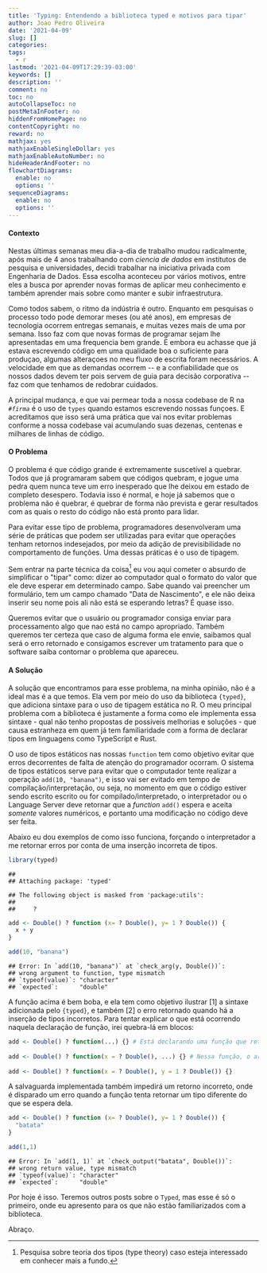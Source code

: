 ```yaml
---
title: 'Typing: Entendendo a biblioteca typed e motivos para tipar'
author: Joao Pedro Oliveira
date: '2021-04-09'
slug: []
categories:
tags:
  - r
lastmod: '2021-04-09T17:29:39-03:00'
keywords: []
description: ''
comment: no
toc: no
autoCollapseToc: no
postMetaInFooter: no
hiddenFromHomePage: no
contentCopyright: no
reward: no
mathjax: yes
mathjaxEnableSingleDollar: yes
mathjaxEnableAutoNumber: no
hideHeaderAndFooter: no
flowchartDiagrams:
  enable: no
  options: ''
sequenceDiagrams:
  enable: no
  options: ''
---
```


#### Contexto

Nestas últimas semanas meu dia-a-dia de trabalho mudou radicalmente, após mais de 4 anos trabalhando com *ciencia de dados* em institutos de pesquisa e universidades, decidi trabalhar na iniciativa privada com Engenharia de Dados. Essa escolha aconteceu por vários motivos, entre eles a busca por aprender novas formas de aplicar meu conhecimento e também aprender mais sobre como manter e subir infraestrutura.

Como todos sabem, o ritmo da indústria é outro. Enquanto em pesquisas o processo todo pode demorar meses (ou até anos), em empresas de tecnologia ocorrem entregas semanais, e muitas vezes mais de uma por semana. Isso faz com que novas formas de programar sejam lhe apresentadas em uma frequencia bem grande. E embora eu achasse que já estava escrevendo código em uma qualidade boa o suficiente para produçao, algumas alteraçoes no meu fluxo de escrita foram necessários. A velocidade em que as demandas ocorrem -- e a confiabilidade que os nossos dados devem ter pois servem de guia para decisão corporativa -- faz com que tenhamos de redobrar cuidados.

A principal mudança, e que vai permear toda a nossa codebase de R na *`#firma`* é o uso de `types` quando estamos escrevendo nossas funçoes. E acreditamos que isso será uma prática que vai nos evitar problemas conforme a nossa codebase vai acumulando suas dezenas, centenas e milhares de linhas de código.

#### O Problema

O problema é que código grande é extremamente suscetível a quebrar. Todos que já programaram sabem que códigos quebram, e jogue uma pedra quem nunca teve um erro inesperado que lhe deixou em estado de completo desespero. Todavia isso é normal, e hoje já sabemos que o problema não é quebrar, é quebrar de forma não prevista e gerar resultados com as quais o resto do código não está pronto para lidar.

Para evitar esse tipo de problema, programadores desenvolveram uma série de práticas que podem ser utilizadas para evitar que operações tenham retornos indesejados, por meio da adição de previsibilidade no comportamento de funções. Uma dessas práticas é o uso de tipagem.

Sem entrar na parte técnica da coisa[^1] eu vou aqui cometer o absurdo de simplificar o "tipar" como: dizer ao computador qual o formato do valor que ele deve esperar em determinado campo. Sabe quando vai preencher um formulário, tem um campo chamado "Data de Nascimento", e ele não deixa inserir seu nome pois ali não está se esperando letras? É quase isso.

[^1]: Pesquisa sobre teoria dos tipos (type theory) caso esteja interessado em conhecer mais a fundo.

Queremos evitar que o usuário ou programador consiga enviar para processamento algo que nao está no campo apropriado. Também queremos ter certeza que caso de alguma forma ele envie, saibamos qual será o erro retornado e consigamos escrever um tratamento para que o software saiba contornar o problema que apareceu.

#### A Solução

A solução que encontramos para esse problema, na minha opinião, não é a ideal mas é a que temos. Ela vem por meio do uso da biblioteca `{typed}`, que adiciona sintaxe para o uso de tipagem estática no R. O meu principal problema com a biblioteca é justamente a forma como ele implementa essa sintaxe - qual não tenho propostas de possíveis melhorias e soluções - que causa estranheza em quem já tem familiaridade com a forma de declarar tipos em linguagens como TypeScript e Rust.

O uso de tipos estáticos nas nossas `function` tem como objetivo evitar que erros decorrentes de falta de atenção do programador ocorram. O sistema de tipos estáticos serve para evitar que o computador tente realizar a operação `add(10, "banana")`, e isso vai ser evitado em tempo de compilação/interpretação, ou seja, no momento em que o código estiver sendo escrito escrito ou for compilado/interpretado, o interpretador ou o Language Server deve retornar que a *function* `add()` espera e aceita *somente* valores numéricos, e portanto uma modificação no código deve ser feita.

Abaixo eu dou exemplos de como isso funciona, forçando o interpretador a me retornar erros por conta de uma inserção incorreta de tipos.


```r
library(typed)
```

```
## 
## Attaching package: 'typed'
```

```
## The following object is masked from 'package:utils':
## 
##     ?
```

```r
add <- Double() ? function (x= ? Double(), y= 1 ? Double()) {
  x + y
}

add(10, "banana")
```

```
## Error: In `add(10, "banana")` at `check_arg(y, Double())`:
## wrong argument to function, type mismatch
## `typeof(value)`: "character"
## `expected`:      "double"
```

A função acima é bem boba, e ela tem como objetivo ilustrar \[1\] a sintaxe adicionada pelo `{typed}`, e também \[2\] o erro retornado quando há a inserção de tipos incorretos. Para tentar explicar o que está ocorrendo naquela declaração de função, irei quebra-lá em blocos:


```r
add <- Double() ? function(...) {} # Está declarando uma função que retornará sempre um valor do tipo Double.
  
add <- Double() ? function(x = ? Double(), ...) {} # Nessa função, o argumento "x" deverá ser do tipo Double, e nao possui valor padrao. 
  
add <- Double() ? function(x = ? Double(), y = 1 ? Double()) {}
```

A salvaguarda implementada também impedirá um retorno incorreto, onde é disparado um erro quando a função tenta retornar um tipo diferente do que se espera dela.


```r
add <- Double() ? function (x= ? Double(), y= 1 ? Double()) {
  "batata"
}

add(1,1)
```

```
## Error: In `add(1, 1)` at `check_output("batata", Double())`:
## wrong return value, type mismatch
## `typeof(value)`: "character"
## `expected`:      "double"
```

Por hoje é isso. Teremos outros posts sobre o `Typed`, mas esse é só o primeiro, onde eu apresento para os que não estão familiarizados com a biblioteca.

Abraço.  

<!--more-->
